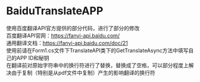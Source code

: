 # BaiduTranslateAPP
使用百度翻译API官方提供的部分代码，进行了部分的修改  
百度翻译API官网：https://fanyi-api.baidu.com/  
通用翻译文档：https://fanyi-api.baidu.com/doc/21  
使用前请在Form1.cs文件下TranslateAPI类下的GetTranslateAsync方法中填写自己的APP ID和秘钥  
在翻译前对原始字符串中的换行符进行了替换，替换成了空格，可以部分程度上解决由于复制（特别是从pdf文件中复制）产生的影响翻译的换行符
